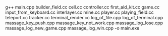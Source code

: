 g++ main.cpp builder_field.cc cell.cc controller.cc first_aid_kit.cc game.cc input_from_keyboard.cc interlayer.cc mine.cc player.cc playing_field.cc teleport.cc tracker.cc terminal_render.cc log_of_file.cpp log_of_terminal.cpp massage_key_push.cpp massage_key_not_work.cpp massage_log_lose.cpp massage_log_new_game.cpp massage_log_win.cpp -o main.exe
